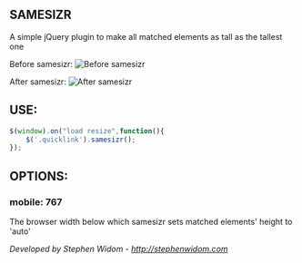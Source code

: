 ## SAMESIZR
A simple jQuery plugin to make all matched elements as tall as the tallest one

Before samesizr:
![Before samesizr](http://stephenwidom.com/images/before-samesizr.png)

After samesizr:
![After samesizr](http://stephenwidom.com/images/after-samesizr.png)

## USE:
```js
$(window).on("load resize",function(){
	$('.quicklink').samesizr();
});
```

## OPTIONS:
### mobile:   767 
The browser width below which samesizr sets matched elements' height to 'auto'

*Developed by Stephen Widom - http://stephenwidom.com*